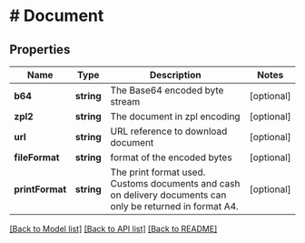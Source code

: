 # # Document

## Properties

Name | Type | Description | Notes
------------ | ------------- | ------------- | -------------
**b64** | **string** | The Base64 encoded byte stream | [optional]
**zpl2** | **string** | The document in zpl encoding | [optional]
**url** | **string** | URL reference to download document | [optional]
**fileFormat** | **string** | format of the encoded bytes | [optional]
**printFormat** | **string** | The print format used. Customs documents and cash on delivery documents can only be returned in format A4. | [optional]

[[Back to Model list]](../../README.md#models) [[Back to API list]](../../README.md#endpoints) [[Back to README]](../../README.md)
